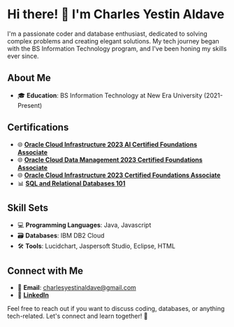 # Hi there! 👋 I'm Charles Yestin Aldave

I'm a passionate coder and database enthusiast, dedicated to solving complex problems and creating elegant solutions. My tech journey began with the BS Information Technology program, and I've been honing my skills ever since.

## About Me

- 🎓 **Education**: BS Information Technology at New Era University (2021-Present)

## Certifications

- 🌐 **[Oracle Cloud Infrastructure 2023 AI Certified Foundations Associate]((https://catalog-education.oracle.com/pls/certview/sharebadge?id=E3B872E6EE9EAD57013BDC12AE1C5D4B9737DDB6C785F3382804B4CD6EF9DF05))**
- 🌐 **[Oracle Cloud Data Management 2023 Certified Foundations Associate]((https://catalog-education.oracle.com/pls/certview/sharebadge?id=B12AEC296CA528D2B666C66587704B16241AE21104001372436E0C02A7C6CD7A))**
- 🌐 **[Oracle Cloud Infrastructure 2023 Certified Foundations Associate]((https://catalog-education.oracle.com/pls/certview/sharebadge?id=C5FEC4C25B0ED386BDE9C946715A9D042E2150E048C2B2146B6EC0E85E3EBFC3&fbclid=IwAR34_Qn6m98YGsxP8yv1MJ4_H6BBCD2BY4JVZKN2f8Khz8zH2o4uiYq5j88))**
- 📊 **[SQL and Relational Databases 101](Certification_Link_4)**

## Skill Sets

- 💻 **Programming Languages**: Java, Javascript
- 🗃️ **Databases**: IBM DB2 Cloud
- 🛠️ **Tools**: Lucidchart, Jaspersoft Studio, Eclipse, HTML

## Connect with Me

- 📧 **Email**: charlesyestinaldave@gmail.com
- 💼 **[LinkedIn](LinkedIn_Profile_Link)**

Feel free to reach out if you want to discuss coding, databases, or anything tech-related. Let's connect and learn together! 🚀
